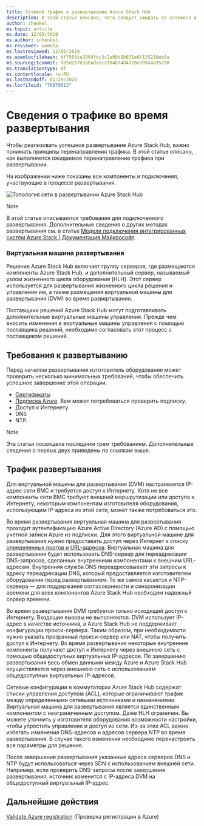 ```yaml
---
title: Сетевой трафик в развертывании Azure Stack Hub
description: В этой статье описано, чего следует ожидать от сетевого взаимодействия во время развертывания Azure Stack Hub.
author: ihenkel
ms.topic: article
ms.date: 12/05/2019
ms.author: inhenkel
ms.reviewer: wamota
ms.lastreviewed: 12/05/2019
ms.openlocfilehash: bf7504ce1004fdc3c2a00d1b831e6f135218eb0a
ms.sourcegitcommit: fd5d217d3a8adeec2f04b74d4728e709a4a95790
ms.translationtype: HT
ms.contentlocale: ru-RU
ms.lasthandoff: 01/29/2020
ms.locfileid: "76879913"
---
```

# <a name="about-deployment-network-traffic"></a>Сведения о трафике во время развертывания
Чтобы реализовать успешное развертывание Azure Stack Hub, важно понимать принципы перенаправления трафика. В этой статье описано, как выполняется ожидаемое перенаправление трафика при развертывании.

На изображении ниже показаны все компоненты и подключения, участвующие в процессе развертывания.

![Топология сети в развертывании Azure Stack Hub](media/deployment-networking/figure1.png)

> [!NOTE]
> В этой статье описываются требования для подключенного развертывания. Дополнительные сведения о других методах развертывания см. в статье [Модели подключения интегрированных систем Azure Stack | Документация Майкрософт](azure-stack-connection-models.md).

### <a name="the-deployment-vm"></a>Виртуальная машина развертывания
Решение Azure Stack Hub включает группу серверов, где размещаются компоненты Azure Stack Hub, и дополнительный сервер, называемый узлом жизненного цикла оборудования (HLH). Этот сервер используется для развертывания жизненного цикла решения и управления им, а также размещения виртуальной машины для развертывания (DVM) во время развертывания.

Поставщики решений Azure Stack Hub могут подготавливать дополнительные виртуальные машины управления. Прежде чем вносить изменения в виртуальные машины управления с помощью поставщика решений, необходимо согласовать этот процесс с поставщиком решений.

## <a name="deployment-requirements"></a>Требования к развертыванию
Перед началом развертывания изготовитель оборудования может проверить несколько минимальных требований, чтобы обеспечить успешное завершение этой операции.

-   [Сертификаты](azure-stack-pki-certs.md)
-   [Подписка Azure](azure-stack-validate-registration.md). Вам может потребоваться проверить подписку.
-   Доступ к Интернету
-   DNS
-   NTP.

> [!NOTE]
> Эта статья посвящена последним трем требованиям. Дополнительные сведения о первых двух приведены по ссылкам выше.

## <a name="deployment-network-traffic"></a>Трафик развертывания
Для виртуальной машины для развертывания (DVM) настраивается IP-адрес сети BMC и требуется доступ к Интернету. Хотя не все компоненты сети BMC требуют внешней маршрутизации или доступа к Интернету, некоторым компонентам изготовителя оборудования, использующим IP-адреса из этой сети, может также потребоваться это.

Во время развертывания виртуальная машина для развертывания проходит аутентификацию Azure Active Directory (Azure AD) с помощью учетной записи Azure из подписки. Для этого виртуальной машине для развертывания нужно предоставить доступ через Интернет к списку [определенных портов и URL-адресов](azure-stack-integrate-endpoints.md). Виртуальная машина для развертывания будет использовать DNS-сервер для переадресации DNS-запросов, сделанных внутренними компонентами к внешним URL-адресам. Внутренняя служба DNS переадресовывает эти запросы к адресу переадресации DNS, который предоставляется изготовителем оборудования перед развертыванием. То же самое касается и NTP-сервера — для поддержания согласованности и синхронизации времени для всех компонентов Azure Stack Hub необходим надежный сервер времени.

Во время развертывания DVM требуется только исходящий доступ к Интернету. Входящие вызовы не выполняются. DVM использует IP-адрес в качестве источника, а Azure Stack Hub не поддерживает конфигурации прокси-сервера. Таким образом, при необходимости нужно указать прозрачный прокси-сервер или NAT, чтобы получить доступ к Интернету. Во время развертывания некоторые внутренние компоненты получают доступ к Интернету через внешнюю сеть с помощью общедоступных виртуальных IP-адресов. По завершению развертывания весь обмен данными между Azure и Azure Stack Hub осуществляется через внешнюю сеть с использованием общедоступных виртуальных IP-адресов.

Сетевые конфигурации в коммутаторах Azure Stack Hub содержат списки управления доступом (ACL), которые ограничивают трафик между определенными сетевыми источниками и назначениями. Виртуальная машина для развертывания является единственным компонентом с неограниченным доступом. Даже HLH ограничен. Вы можете уточнить у изготовителя оборудования возможности настройки, чтобы упростить управление и доступ из сети. Из-за этих ACL важно избегать изменения DNS-адресов и адресов сервера NTP во время развертывания. В случае такого изменения необходимо перенастроить все параметры для решения.

После завершения развертывания указанные адреса серверов DNS и NTP будут использоваться через SDN с использованием внешней сети. Например, если проверить DNS-запросы после завершения развертывания, источник изменится с IP-адреса DVM на общедоступный виртуальный IP-адрес.

## <a name="next-steps"></a>Дальнейшие действия
[Validate Azure registration](azure-stack-validate-registration.md) (Проверка регистрации в Azure)

